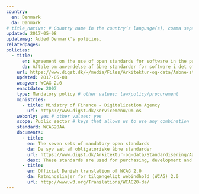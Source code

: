 ```yaml
---
country:
  en: Denmark
  da: Danmark
# title_native: # Country name in the country’s language(s), comma separated. For Switzerland: Schweiz, Suisse, Svizzera, Svizra
updated: 2017-05-08
updatemsg: Added Denmark's policies.
relatedpages:
policies:
  - title: 
      en: Agreement on the use of open standards for software in the public sector
      da: Aftale om anvendelse af åbne standarder for software i det offentlige, oktober 2007
    url: https://www.digst.dk/~/media/Files/Arkitektur-og-data/Aabne-standarder-vejledning/Aftale-om-anvendelse-af-abne-standarder-for-software-i-det-offentlige.pdf
    updated: 2017-05-08
    wcagver: WCAG 2.0
    enactdate: 2007
    type: Mandatory policy # other values: law/policy/procurement
    ministries:
      - title: Ministry of Finance - Digitalization Agency
        url: https://www.digst.dk/Servicemenu/Om-os
    webonly: yes # other values: yes
    scope: Public sector # keys that allows us to use any combination
    standard: WCAG20AA
    documents: 
      - title: 
        en: The seven sets of mandatory open standards
        da: De syv sæt af obligatoriske åbne standarder
        url: https://www.digst.dk/Arkitektur-og-data/Standardisering/Aabne-standarder--vejledning/De-syv-saet-af-obligatoriske-aabne-standarder
        desc: These standards are used for purchasing, development and operation of the websites of public authorities.
      - title: 
        en: Official Danish translation of WCAG 2.0
        da: Retningslinjer for tilgængeligt webindhold (WCAG) 2.0
        url: http://www.w3.org/Translations/WCAG20-da/
---
```

